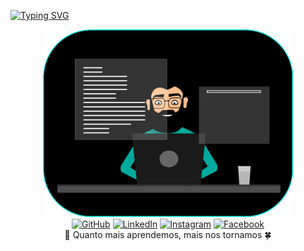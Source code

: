 [![Typing SVG](https://readme-typing-svg.herokuapp.com/?color=00bfbf&size=35&center=true&vCenter=true&width=1000&lines=Óla,+Sou+Leonardo+Costa;Tenho+29+Anos;Moro+Em+Fortaleza-CE;Estudo+ADS+Na+Faculdade+CDL;Seja+Bem+Vindo!+:%29)](https://git.io/typing-svg)

<div align="center">
  <img height="300px" src="https://github.com/ValdirCezar/Autenticacao-Tokens-JWT/blob/master/src/imd-readme.gif?raw=true"/>
</div>

<div align="center">
	<a href="https://github.com/Dev-Leonardo-Costa"><img src="https://img.icons8.com/bubbles/50/000000/github.png" alt="GitHub"/></a>
	<a href="https://www.linkedin.com/in/leonardo-costa-3558801b4/"><img src="https://img.icons8.com/bubbles/50/000000/linkedin.png" alt="LinkedIn"/></a>
	<a href="https://www.instagram.com/a_leonardo.s_c/"><img src="https://img.icons8.com/bubbles/50/000000/instagram.png" alt="Instagram"/></a>
 	<a href=""><img src="https://img.icons8.com/bubbles/50/000000/facebook.png" alt="Facebook"/></a>
</div>
	
<div align="center"> 📗 Quanto mais aprendemos, mais nos tornamos 🍀</div>

